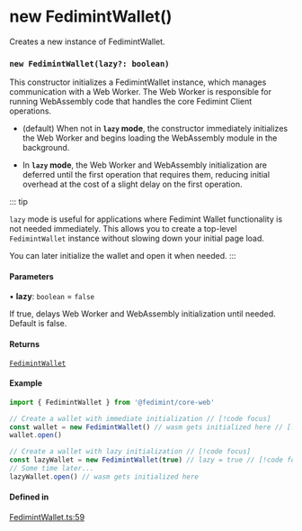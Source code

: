# new FedimintWallet()

Creates a new instance of FedimintWallet.

### `new FedimintWallet(lazy?: boolean)`

This constructor initializes a FedimintWallet instance, which manages communication
with a Web Worker. The Web Worker is responsible for running WebAssembly code that
handles the core Fedimint Client operations.

- (default) When not in **`lazy` mode**, the constructor immediately initializes the
  Web Worker and begins loading the WebAssembly module in the background.

- In **`lazy` mode**, the Web Worker and WebAssembly initialization are deferred until
  the first operation that requires them, reducing initial overhead at the cost
  of a slight delay on the first operation.

::: tip

`lazy` mode is useful for applications where Fedimint Wallet functionality is not needed immediately. This allows you to create a top-level `FedimintWallet` instance without slowing down your initial page load.

You can later initialize the wallet and open it when needed.
:::

#### Parameters

• **lazy**: `boolean` = `false`

If true, delays Web Worker and WebAssembly initialization
until needed. Default is false.

#### Returns

[`FedimintWallet`](constructor.md)

#### Example

```ts twoslash
import { FedimintWallet } from '@fedimint/core-web'

// Create a wallet with immediate initialization // [!code focus]
const wallet = new FedimintWallet() // wasm gets initialized here // [!code focus]
wallet.open()

// Create a wallet with lazy initialization // [!code focus]
const lazyWallet = new FedimintWallet(true) // lazy = true // [!code focus]
// Some time later...
lazyWallet.open() // wasm gets initialized here
```

#### Defined in

[FedimintWallet.ts:59](https://github.com/fedimint/fedimint-web-sdk/blob/451b02527305a23fec3a269d39bde9a3ec377df2/packages/core-web/src/FedimintWallet.ts#L59)
